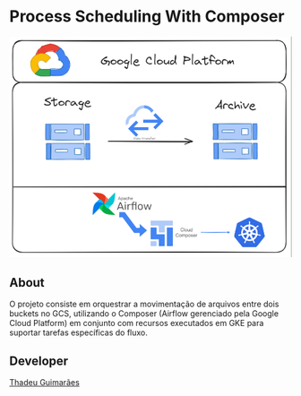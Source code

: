 # Process Scheduling With Composer
![Imagemi](./assets/gcp_architectury.png)

## About
O projeto consiste em orquestrar a movimentação de arquivos entre dois buckets no GCS, utilizando o Composer (Airflow gerenciado pela Google Cloud Platform) em conjunto com recursos executados em GKE para suportar tarefas específicas do fluxo.

## Developer
[Thadeu Guimarães](www.linkedin.com/in/thadeu-guimarães) 